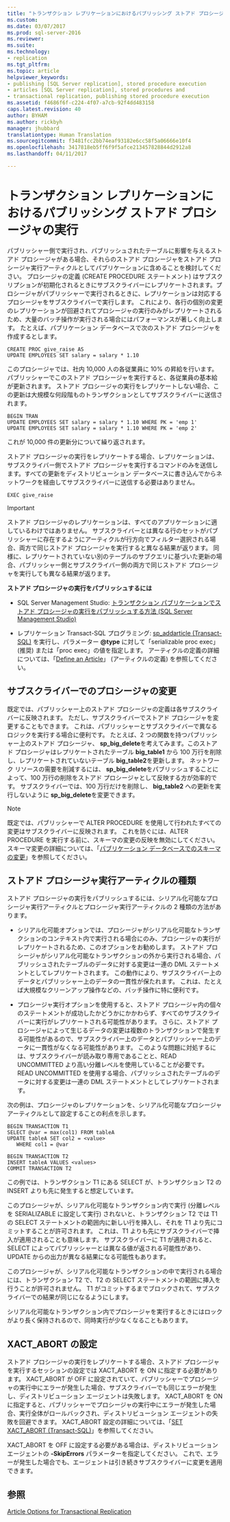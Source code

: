 ```yaml
---
title: "トランザクション レプリケーションにおけるパブリッシング ストアド プロシージャの実行 | Microsoft Docs"
ms.custom: 
ms.date: 03/07/2017
ms.prod: sql-server-2016
ms.reviewer: 
ms.suite: 
ms.technology:
- replication
ms.tgt_pltfrm: 
ms.topic: article
helpviewer_keywords:
- publishing [SQL Server replication], stored procedure execution
- articles [SQL Server replication], stored procedures and
- transactional replication, publishing stored procedure execution
ms.assetid: f4686f6f-c224-4f07-a7cb-92f4dd483158
caps.latest.revision: 40
author: BYHAM
ms.author: rickbyh
manager: jhubbard
translationtype: Human Translation
ms.sourcegitcommit: f3481fcc2bb74eaf93182e6cc58f5a06666e10f4
ms.openlocfilehash: 3417818eb5ff6f9f5afce213457828844d2912a8
ms.lasthandoff: 04/11/2017

---
```

# <a name="publishing-stored-procedure-execution-in-transactional-replication"></a>トランザクション レプリケーションにおけるパブリッシング ストアド プロシージャの実行
  パブリッシャー側で実行され、パブリッシュされたテーブルに影響を与えるストアド プロシージャがある場合、それらのストアド プロシージャをストアド プロシージャ実行アーティクルとしてパブリケーションに含めることを検討してください。 プロシージャの定義 (CREATE PROCEDURE ステートメント) はサブスクリプションが初期化されるときにサブスクライバーにレプリケートされます。プロシージャがパブリッシャーで実行されるときに、レプリケーションは対応するプロシージャをサブスクライバーで実行します。 これにより、各行の個別の変更のレプリケーションが回避されてプロシージャの実行のみがレプリケートされるため、大量のバッチ操作が実行される場合にはパフォーマンスが著しく向上します。 たとえば、パブリケーション データベースで次のストアド プロシージャを作成するとします。  
  
```  
CREATE PROC give_raise AS  
UPDATE EMPLOYEES SET salary = salary * 1.10  
```  
  
 このプロシージャでは、社内 10,000 人の各従業員に 10% の昇給を行います。 パブリッシャーでこのストアド プロシージャを実行すると、各従業員の基本給が更新されます。 ストアド プロシージャの実行をレプリケートしない場合、この更新は大規模な何段階ものトランザクションとしてサブスクライバーに送信されます。  
  
```  
BEGIN TRAN  
UPDATE EMPLOYEES SET salary = salary * 1.10 WHERE PK = 'emp 1'  
UPDATE EMPLOYEES SET salary = salary * 1.10 WHERE PK = 'emp 2'  
```  
  
 これが 10,000 件の更新分について繰り返されます。  
  
 ストアド プロシージャの実行をレプリケートする場合、レプリケーションは、サブスクライバー側でストアド プロシージャを実行するコマンドのみを送信します。すべての更新をディストリビューション データベースに書き込んでからネットワークを経由してサブスクライバーに送信する必要はありません。  
  
```  
EXEC give_raise  
```  
  
> [!IMPORTANT]  
>  ストアド プロシージャのレプリケーションは、すべてのアプリケーションに適しているわけではありません。 サブスクライバーとは異なる行のセットがパブリッシャーに存在するようにアーティクルが行方向でフィルター選択される場合、両方で同じストアド プロシージャを実行すると異なる結果が返ります。 同様に、レプリケートされていない別のテーブルのサブクエリに基づいた更新の場合、パブリッシャー側とサブスクライバー側の両方で同じストアド プロシージャを実行しても異なる結果が返ります。  
  
 **ストアド プロシージャの実行をパブリッシュするには**  
  
-   SQL Server Management Studio: [トランザクション パブリケーションでストアド プロシージャの実行をパブリッシュする方法 &#40;SQL Server Management Studio&#41;](../../../relational-databases/replication/publish/publish-execution-of-stored-procedure-in-transactional-publication.md)  
  
-   レプリケーション Transact-SQL プログラミング: [sp_addarticle &#40;Transact-SQL&#41;](../../../relational-databases/system-stored-procedures/sp-addarticle-transact-sql.md) を実行し、パラメーター **@type** に対して「serializable proc exec」(推奨) または「proc exec」の値を指定します。 アーティクルの定義の詳細については、「[Define an Article](../../../relational-databases/replication/publish/define-an-article.md)」 (アーティクルの定義) を参照してください。  
  
## <a name="modifying-the-procedure-at-the-subscriber"></a>サブスクライバーでのプロシージャの変更  
 既定では、パブリッシャー上のストアド プロシージャの定義は各サブスクライバーに反映されます。 ただし、サブスクライバーでストアド プロシージャを変更することもできます。 これは、パブリッシャーとサブスクライバーで異なるロジックを実行する場合に便利です。 たとえば、2 つの関数を持つパブリッシャー上のストアド プロシージャ、 **sp_big_delete**を考えてみます。このストアド プロシージャはレプリケートされたテーブル **big_table1** から 100 万行を削除し、レプリケートされていないテーブル **big_table2**を更新します。 ネットワーク リソースの需要を削減するには、 **sp_big_delete**をパブリッシュすることによって、100 万行の削除をストアド プロシージャとして反映する方が効率的です。 サブスクライバーでは、100 万行だけを削除し、 **big_table2** への更新を実行しないように **sp_big_delete**を変更できます。  
  
> [!NOTE]  
>  既定では、パブリッシャーで ALTER PROCEDURE を使用して行われたすべての変更はサブスクライバーに反映されます。 これを防ぐには、ALTER PROCEDURE を実行する前に、スキーマの変更の反映を無効にしてください。 スキーマ変更の詳細については、「[パブリケーション データベースでのスキーマの変更](../../../relational-databases/replication/publish/make-schema-changes-on-publication-databases.md)」を参照してください。  
  
## <a name="types-of-stored-procedure-execution-articles"></a>ストアド プロシージャ実行アーティクルの種類  
 ストアド プロシージャの実行をパブリッシュするには、シリアル化可能なプロシージャ実行アーティクルとプロシージャ実行アーティクルの 2 種類の方法があります。  
  
-   シリアル化可能オプションでは、プロシージャがシリアル化可能なトランザクションのコンテキスト内で実行される場合にのみ、プロシージャの実行がレプリケートされるため、このオプションをお勧めします。 ストアド プロシージャがシリアル化可能なトランザクションの外から実行される場合、パブリッシュされたテーブルのデータに対する変更は一連の DML ステートメントとしてレプリケートされます。 この動作により、サブスクライバー上のデータとパブリッシャー上のデータの一貫性が保たれます。 これは、たとえば大規模なクリーンアップ操作などの、バッチ操作に特に便利です。  
  
-   プロシージャ実行オプションを使用すると、ストアド プロシージャ内の個々のステートメントが成功したかどうかにかかわらず、すべてのサブスクライバーに実行がレプリケートされる可能性があります。 さらに、ストアド プロシージャによって生じるデータの変更は複数のトランザクションで発生する可能性があるので、サブスクライバー上のデータとパブリッシャー上のデータに一貫性がなくなる可能性があります。 このような問題に対処するには、サブスクライバーが読み取り専用であることと、READ UNCOMMITTED より高い分離レベルを使用していることが必要です。 READ UNCOMMITTED を使用する場合、パブリッシュされたテーブルのデータに対する変更は一連の DML ステートメントとしてレプリケートされます。  
  
 次の例は、プロシージャのレプリケーションを、シリアル化可能なプロシージャ アーティクルとして設定することの利点を示します。  
  
```  
BEGIN TRANSACTION T1  
SELECT @var = max(col1) FROM tableA  
UPDATE tableA SET col2 = <value>   
   WHERE col1 = @var   
  
BEGIN TRANSACTION T2  
INSERT tableA VALUES <values>  
COMMIT TRANSACTION T2  
```  
  
 この例では、トランザクション T1 にある SELECT が、トランザクション T2 の INSERT よりも先に発生すると想定しています。  
  
 このプロシージャが、シリアル化可能なトランザクション内で実行 (分離レベルを SERIALIZABLE に設定して実行) されないと、トランザクション T2 では T1 の SELECT ステートメントの範囲内に新しい行を挿入し、それを T1 より先にコミットすることが許可されます。 これは、T1 よりも先にサブスクライバーで挿入が適用されることも意味します。 サブスクライバーに T1 が適用されると、SELECT によってパブリッシャーとは異なる値が返される可能性があり、UPDATE からの出力が異なる結果になる可能性もあります。  
  
 このプロシージャが、シリアル化可能なトランザクションの中で実行される場合には、トランザクション T2 で、T2 の SELECT ステートメントの範囲に挿入を行うことが許可されません。 T1 がコミットするまでブロックされて、サブスクライバーでの結果が同じになるようにします。  
  
 シリアル化可能なトランザクション内でプロシージャを実行するときにはロックがより長く保持されるので、同時実行が少なくなることもあります。  
  
## <a name="the-xactabort-setting"></a>XACT_ABORT の設定  
 ストアド プロシージャの実行をレプリケートする場合、ストアド プロシージャを実行するセッションの設定では XACT_ABORT を ON に指定する必要があります。 XACT_ABORT が OFF に設定されていて、パブリッシャーでプロシージャの実行中にエラーが発生した場合、サブスクライバーでも同じエラーが発生し、ディストリビューション エージェントは失敗します。 XACT_ABORT を  ON に指定すると、パブリッシャーでプロシージャの実行中にエラーが発生した場合、実行全体がロールバックされ、ディストリビューション エージェントの失敗を回避できます。 XACT_ABORT 設定の詳細については、「[SET XACT_ABORT &#40;Transact-SQL&#41;](../../../t-sql/statements/set-xact-abort-transact-sql.md)」を参照してください。  
  
 XACT_ABORT を OFF に設定する必要がある場合は、ディストリビューション エージェントの **-SkipErrors** パラメーターを指定してください。 これで、エラーが発生した場合でも、エージェントは引き続きサブスクライバーに変更を適用できます。  
  
## <a name="see-also"></a>参照  
 [Article Options for Transactional Replication](../../../relational-databases/replication/transactional/article-options-for-transactional-replication.md)  
  
  
